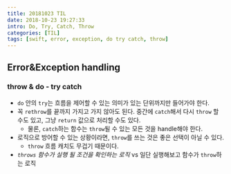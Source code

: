 ```yaml
---
title: 20181023 TIL
date: 2018-10-23 19:27:33
intro: Do, Try, Catch, Throw
categories: [TIL]
tags: [swift, error, exception, do try catch, throw]
---
```

## Error&Exception handling

### throw & do - try catch
- `do` 안의 `try`는 흐름을 제어할 수 있는 의미가 있는 단위까지만 들어가야 한다.
- 꼭 `rethrow`를 끝까지 가지고 가지 않아도 된다. 중간에 `catch`해서 다시 `throw` 할 수도 있고, 그냥 `return` 값으로 처리할 수도 있다. 
  - 물론, `catch`하는 함수는 `throw`될 수 있는 모든 것을 handle해야 한다.
- 로직으로 방어할 수 있는 상황이라면, `throw`를 쓰는 것은 좋은 선택이 아닐 수 있다.
  - `throw` 흐름 캐치도 무겁기 때문이다.
- _`throws` 함수가 실행 될 조건을 확인하는 로직_ vs 일단 실행해보고 함수가 `throw`하는 로직
